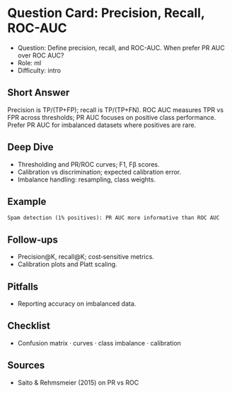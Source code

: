 # Question Card: Precision, Recall, ROC-AUC

- Question: Define precision, recall, and ROC-AUC. When prefer PR AUC over ROC AUC?
- Role: ml
- Difficulty: intro

## Short Answer
Precision is TP/(TP+FP); recall is TP/(TP+FN). ROC AUC measures TPR vs FPR across thresholds; PR AUC focuses on positive class performance. Prefer PR AUC for imbalanced datasets where positives are rare.

## Deep Dive
- Thresholding and PR/ROC curves; F1, Fβ scores.
- Calibration vs discrimination; expected calibration error.
- Imbalance handling: resampling, class weights.

## Example
```text
Spam detection (1% positives): PR AUC more informative than ROC AUC
```

## Follow‑ups
- Precision@K, recall@K; cost‑sensitive metrics.
- Calibration plots and Platt scaling.

## Pitfalls
- Reporting accuracy on imbalanced data.

## Checklist
- Confusion matrix · curves · class imbalance · calibration

## Sources
- Saito & Rehmsmeier (2015) on PR vs ROC

